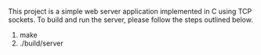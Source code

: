 This project is a simple web server application implemented in C using TCP sockets. To build and run the server, please follow the steps outlined below.

1. make
2. ./build/server <PORT>
